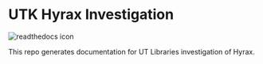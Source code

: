 UTK Hyrax Investigation
=======================

![readthedocs icon](https://readthedocs.org/projects/utk-hyrax-review-docs/badge/?version=latest)

This repo generates documentation for UT Libraries investigation of Hyrax.